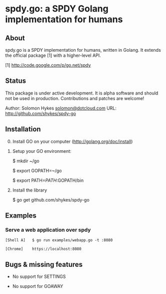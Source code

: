 # spdy.go: a SPDY Golang implementation for humans


## About

spdy.go is a SPDY implementation for humans, written in Golang. It extends the official package [1] with a higher-level API.

[1] http://code.google.com/p/go.net/spdy


## Status

This package is under active development. It is alpha software and should not be used in production. Contributions and patches are welcome!

Author: Solomon Hykes <solomon@dotcloud.com>
URL: http://github.com/shykes/spdy-go


## Installation

0. Install GO on your computer (http://golang.org/doc/install)

1. Setup your GO environment:

    $ mkdir ~/go
    
    $ export GOPATH=~/go
    
    $ export PATH=$PATH:$GOPATH/bin

2. Install the library

    $ go get github.com/shykes/spdy-go


## Examples


### Serve a web application over spdy

    [Shell A]   $ go run examples/webapp.go -t :8080

    [Chrome]    https://localhost:8080


## Bugs & missing features

* No support for SETTINGS

* No support for GOAWAY
